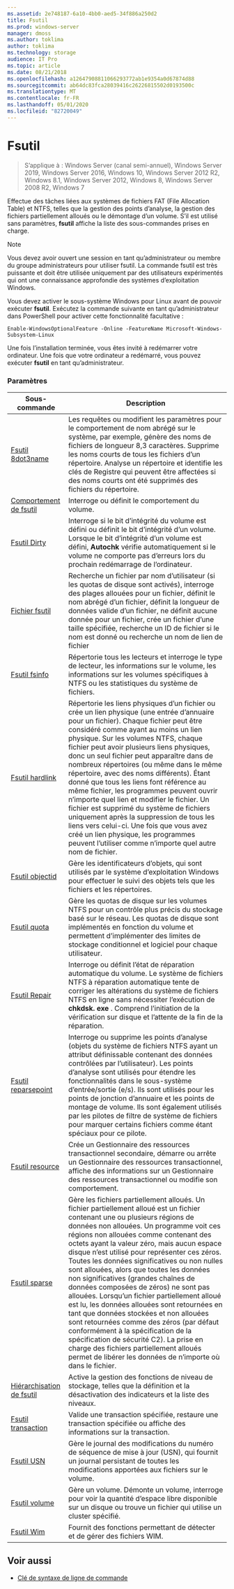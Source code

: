 ```yaml
---
ms.assetid: 2e748187-6a10-4bb0-aed5-34f886a250d2
title: Fsutil
ms.prod: windows-server
manager: dmoss
ms.author: toklima
author: toklima
ms.technology: storage
audience: IT Pro
ms.topic: article
ms.date: 08/21/2018
ms.openlocfilehash: a12647908811066293772ab1e9354a0d67874d88
ms.sourcegitcommit: ab64dc83fca28039416c26226815502d0193500c
ms.translationtype: MT
ms.contentlocale: fr-FR
ms.lasthandoff: 05/01/2020
ms.locfileid: "82720049"
---
```

# <a name="fsutil"></a>Fsutil

> S’applique à : Windows Server (canal semi-annuel), Windows Server 2019, Windows Server 2016, Windows 10, Windows Server 2012 R2, Windows 8.1, Windows Server 2012, Windows 8, Windows Server 2008 R2, Windows 7

Effectue des tâches liées aux systèmes de fichiers FAT (File Allocation Table) et NTFS, telles que la gestion des points d’analyse, la gestion des fichiers partiellement alloués ou le démontage d’un volume. S’il est utilisé sans paramètres, **fsutil** affiche la liste des sous-commandes prises en charge. 

> [!NOTE] 
> Vous devez avoir ouvert une session en tant qu’administrateur ou membre du groupe administrateurs pour utiliser fsutil. La commande fsutil est très puissante et doit être utilisée uniquement par des utilisateurs expérimentés qui ont une connaissance approfondie des systèmes d’exploitation Windows.
>
>Vous devez activer le sous-système Windows pour Linux avant de pouvoir exécuter **fsutil**. Exécutez la commande suivante en tant qu’administrateur dans PowerShell pour activer cette fonctionnalité facultative :
>
>```
> Enable-WindowsOptionalFeature -Online -FeatureName Microsoft-Windows-Subsystem-Linux
>```
> Une fois l’installation terminée, vous êtes invité à redémarrer votre ordinateur. Une fois que votre ordinateur a redémarré, vous pouvez exécuter **fsutil** en tant qu’administrateur.

### <a name="parameters"></a>Paramètres

|Sous-commande |Description|
|---|---|
|[Fsutil 8dot3name](fsutil-8dot3name.md) | Les requêtes ou modifient les paramètres pour le comportement de nom abrégé sur le système, par exemple, génère des noms de fichiers de longueur 8,3 caractères. Supprime les noms courts de tous les fichiers d’un répertoire. Analyse un répertoire et identifie les clés de Registre qui peuvent être affectées si des noms courts ont été supprimés des fichiers du répertoire.|
|[Comportement de fsutil](fsutil-behavior.md) |Interroge ou définit le comportement du volume.|
|[Fsutil Dirty](fsutil-dirty.md)| Interroge si le bit d’intégrité du volume est défini ou définit le bit d’intégrité d’un volume. Lorsque le bit d’intégrité d’un volume est défini, **Autochk** vérifie automatiquement si le volume ne comporte pas d’erreurs lors du prochain redémarrage de l’ordinateur.|
|[Fichier fsutil](fsutil-file.md)|Recherche un fichier par nom d’utilisateur (si les quotas de disque sont activés), interroge des plages allouées pour un fichier, définit le nom abrégé d’un fichier, définit la longueur de données valide d’un fichier, ne définit aucune donnée pour un fichier, crée un fichier d’une taille spécifiée, recherche un ID de fichier si le nom est donné ou recherche un nom de lien de fichier|
|[Fsutil fsinfo](fsutil-fsinfo.md)|Répertorie tous les lecteurs et interroge le type de lecteur, les informations sur le volume, les informations sur les volumes spécifiques à NTFS ou les statistiques du système de fichiers.|
|[Fsutil hardlink](fsutil-hardlink.md)|Répertorie les liens physiques d’un fichier ou crée un lien physique (une entrée d’annuaire pour un fichier). Chaque fichier peut être considéré comme ayant au moins un lien physique. Sur les volumes NTFS, chaque fichier peut avoir plusieurs liens physiques, donc un seul fichier peut apparaître dans de nombreux répertoires (ou même dans le même répertoire, avec des noms différents). Étant donné que tous les liens font référence au même fichier, les programmes peuvent ouvrir n’importe quel lien et modifier le fichier. Un fichier est supprimé du système de fichiers uniquement après la suppression de tous les liens vers celui-ci. Une fois que vous avez créé un lien physique, les programmes peuvent l’utiliser comme n’importe quel autre nom de fichier.|
|[Fsutil objectid](fsutil-objectid.md)|Gère les identificateurs d’objets, qui sont utilisés par le système d’exploitation Windows pour effectuer le suivi des objets tels que les fichiers et les répertoires.|
|[Fsutil quota](fsutil-quota.md)|Gère les quotas de disque sur les volumes NTFS pour un contrôle plus précis du stockage basé sur le réseau. Les quotas de disque sont implémentés en fonction du volume et permettent d’implémenter des limites de stockage conditionnel et logiciel pour chaque utilisateur.|
|[Fsutil Repair](fsutil-repair.md)|Interroge ou définit l’état de réparation automatique du volume. Le système de fichiers NTFS à réparation automatique tente de corriger les altérations du système de fichiers NTFS en ligne sans nécessiter l’exécution de **chkdsk. exe** . Comprend l’initiation de la vérification sur disque et l’attente de la fin de la réparation.|
|[Fsutil reparsepoint](fsutil-reparsepoint.md)|Interroge ou supprime les points d’analyse (objets du système de fichiers NTFS ayant un attribut définissable contenant des données contrôlées par l’utilisateur). Les points d’analyse sont utilisés pour étendre les fonctionnalités dans le sous-système d’entrée/sortie (e/s). Ils sont utilisés pour les points de jonction d’annuaire et les points de montage de volume. Ils sont également utilisés par les pilotes de filtre de système de fichiers pour marquer certains fichiers comme étant spéciaux pour ce pilote.|
|[Fsutil resource](fsutil-resource.md)|Crée un Gestionnaire des ressources transactionnel secondaire, démarre ou arrête un Gestionnaire des ressources transactionnel, affiche des informations sur un Gestionnaire des ressources transactionnel ou modifie son comportement.|
|[Fsutil sparse](fsutil-sparse.md)|Gère les fichiers partiellement alloués. Un fichier partiellement alloué est un fichier contenant une ou plusieurs régions de données non allouées. Un programme voit ces régions non allouées comme contenant des octets ayant la valeur zéro, mais aucun espace disque n’est utilisé pour représenter ces zéros. Toutes les données significatives ou non nulles sont allouées, alors que toutes les données non significatives (grandes chaînes de données composées de zéros) ne sont pas allouées. Lorsqu’un fichier partiellement alloué est lu, les données allouées sont retournées en tant que données stockées et non allouées sont retournées comme des zéros (par défaut conformément à la spécification de la spécification de sécurité C2). La prise en charge des fichiers partiellement alloués permet de libérer les données de n’importe où dans le fichier.|
|[Hiérarchisation de fsutil](fsutil-tiering.md)|Active la gestion des fonctions de niveau de stockage, telles que la définition et la désactivation des indicateurs et la liste des niveaux.|
|[Fsutil transaction](fsutil-transaction.md)|Valide une transaction spécifiée, restaure une transaction spécifiée ou affiche des informations sur la transaction.|
|[Fsutil USN](fsutil-usn.md)|Gère le journal des modifications du numéro de séquence de mise à jour (USN), qui fournit un journal persistant de toutes les modifications apportées aux fichiers sur le volume.|
|[Fsutil volume](fsutil-volume.md)|Gère un volume. Démonte un volume, interroge pour voir la quantité d’espace libre disponible sur un disque ou trouve un fichier qui utilise un cluster spécifié.|
|[Fsutil Wim](fsutil-wim.md)|Fournit des fonctions permettant de détecter et de gérer des fichiers WIM.|

## <a name="see-also"></a>Voir aussi
- [Clé de syntaxe de ligne de commande](command-line-syntax-key.md)